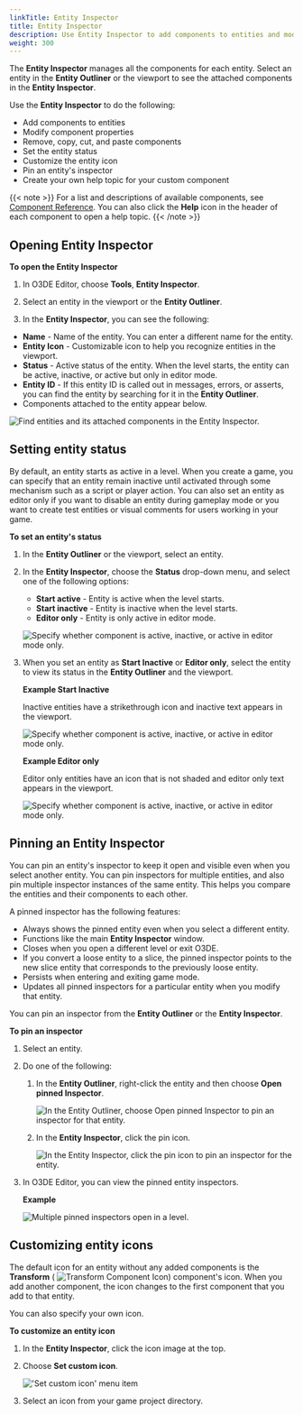 ```yaml
---
linkTitle: Entity Inspector
title: Entity Inspector
description: Use Entity Inspector to add components to entities and modify their properties in Open 3D Engine (O3DE).
weight: 300
---
```


The **Entity Inspector** manages all the components for each entity. Select an entity in the **Entity Outliner** or the viewport to see the attached components in the **Entity Inspector**.

Use the **Entity Inspector** to do the following:

- Add components to entities
- Modify component properties
- Remove, copy, cut, and paste components
- Set the entity status
- Customize the entity icon
- Pin an entity's inspector
- Create your own help topic for your custom component

{{< note >}}
For a list and descriptions of available components, see [Component Reference](/docs/user-guide/components/reference). You can also click the **Help** icon in the header of each component to open a help topic.
{{< /note >}}

## Opening Entity Inspector

**To open the Entity Inspector**

1. In O3DE Editor, choose **Tools**, **Entity Inspector**.

1. Select an entity in the viewport or the **Entity Outliner**.

1. In the **Entity Inspector**, you can see the following:

  * **Name** - Name of the entity. You can enter a different name for the entity.
  * **Entity Icon** - Customizable icon to help you recognize entities in the viewport.
  * **Status** - Active status of the entity. When the level starts, the entity can be active, inactive, or active but only in editor mode.
  * **Entity ID** - If this entity ID is called out in messages, errors, or asserts, you can find the entity by searching for it in the **Entity Outliner**.
  * Components attached to the entity appear below.

![Find entities and its attached components in the Entity Inspector.](/images/user-guide/component/entity_system/component-entity-inspector.png)

## Setting entity status

By default, an entity starts as active in a level. When you create a game, you can specify that an entity remain inactive until activated through some mechanism such as a script or player action. You can also set an entity as editor only if you want to disable an entity during gameplay mode or you want to create test entities or visual comments for users working in your game.

**To set an entity's status**

1. In the **Entity Outliner** or the viewport, select an entity.

1. In the **Entity Inspector**, choose the **Status** drop-down menu, and select one of the following options:
      - **Start active** - Entity is active when the level starts.
      - **Start inactive** - Entity is inactive when the level starts.
      - **Editor only** - Entity is only active in editor mode.

      ![Specify whether component is active, inactive, or active in editor mode only.](/images/shared/shared-component-entity-inspector-startactive.png)

1. When you set an entity as **Start Inactive** or **Editor only**, select the entity to view its status in the **Entity Outliner** and the viewport.

    **Example Start Inactive**

    Inactive entities have a strikethrough icon and inactive text appears in the viewport.

    ![Specify whether component is active, inactive, or active in editor mode only.](/images/shared/shared-component-entity-inspector-inactive-example.png)
    
    **Example Editor only**

    Editor only entities have an icon that is not shaded and editor only text appears in the viewport.

    ![Specify whether component is active, inactive, or active in editor mode only.](/images/shared/shared-component-entity-inspector-editor-only-example.png)
   
## Pinning an Entity Inspector

You can pin an entity's inspector to keep it open and visible even when you select another entity. You can pin inspectors for multiple entities, and also pin multiple inspector instances of the same entity. This helps you compare the entities and their components to each other.

A pinned inspector has the following features:
- Always shows the pinned entity even when you select a different entity.
- Functions like the main **Entity Inspector** window.
- Closes when you open a different level or exit O3DE.
- If you convert a loose entity to a slice, the pinned inspector points to the new slice entity that corresponds to the previously loose entity.
- Persists when entering and exiting game mode.
- Updates all pinned inspectors for a particular entity when you modify that entity.

You can pin an inspector from the **Entity Outliner** or the **Entity Inspector**.

**To pin an inspector**

1. Select an entity.

1. Do one of the following:

     1. In the **Entity Outliner**, right-click the entity and then choose **Open pinned Inspector**.

         ![In the Entity Outliner, choose Open pinned Inspector to pin an inspector for that entity.](/images/user-guide/component/entity_system/component-entity-inspector-pin-1.png)

     1. In the **Entity Inspector**, click the pin icon.

         ![In the Entity Inspector, click the pin icon to pin an inspector for the entity.](/images/user-guide/component/entity_system/component-entity-inspector-pin-2.png)

1. In O3DE Editor, you can view the pinned entity inspectors.

    **Example**

    ![Multiple pinned inspectors open in a level.](/images/user-guide/component/entity_system/component-entity-inspector-pin.png)

## Customizing entity icons

The default icon for an entity without any added components is the **Transform** ( ![Transform Component Icon](/images/user-guide/component/entity_system/entity-inspector-transform-icon.png)) component's icon. When you add another component, the icon changes to the first component that you add to that entity.

You can also specify your own icon.

**To customize an entity icon**

1. In the **Entity Inspector**, click the icon image at the top.

1. Choose **Set custom icon**.

     !['Set custom icon' menu item](/images/user-guide/component/entity_system/component-working-customize.png)

1. Select an icon from your game project directory.